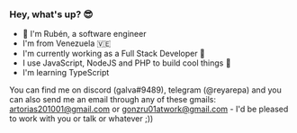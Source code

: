 ### Hey, what's up? 😎

- 🎴 I'm Rubén, a software engineer
- I'm from Venezuela 🇻🇪
- I'm currently working as a Full Stack Developer 👷
- I use JavaScript, NodeJS and PHP to build cool things 📰
- I'm learning TypeScript

You can find me on discord (galva#9489), telegram (@reyarepa) and you can also send me an email through any of these gmails: artorias201001@gmail.com or gonzru01atwork@gmail.com - I'd be pleased to work with you or talk or whatever ;))
